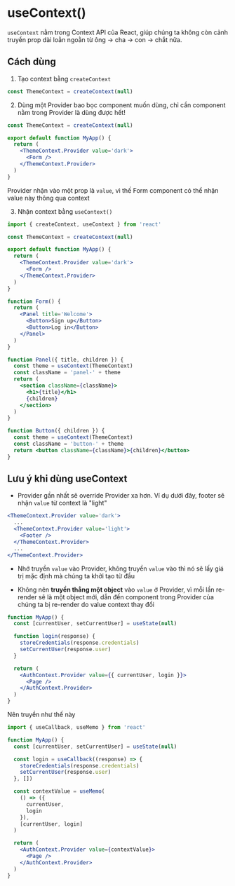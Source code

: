# useContext()

`useContext` nằm trong Context API của React, giúp chúng ta không còn cảnh truyền prop dài loằn ngoằn từ ông -> cha -> con -> chắt nữa.

## Cách dùng

1. Tạo context bằng `createContext`

```jsx
const ThemeContext = createContext(null)
```

2. Dùng một Provider bao bọc component muốn dùng, chỉ cần component nằm trong Provider là dùng được hết!

```jsx
const ThemeContext = createContext(null)

export default function MyApp() {
  return (
    <ThemeContext.Provider value='dark'>
      <Form />
    </ThemeContext.Provider>
  )
}
```

Provider nhận vào một prop là `value`, vì thế Form component có thể nhận value này thông qua context

3. Nhận context bằng `useContext()`

```jsx
import { createContext, useContext } from 'react'

const ThemeContext = createContext(null)

export default function MyApp() {
  return (
    <ThemeContext.Provider value='dark'>
      <Form />
    </ThemeContext.Provider>
  )
}

function Form() {
  return (
    <Panel title='Welcome'>
      <Button>Sign up</Button>
      <Button>Log in</Button>
    </Panel>
  )
}

function Panel({ title, children }) {
  const theme = useContext(ThemeContext)
  const className = 'panel-' + theme
  return (
    <section className={className}>
      <h1>{title}</h1>
      {children}
    </section>
  )
}

function Button({ children }) {
  const theme = useContext(ThemeContext)
  const className = 'button-' + theme
  return <button className={className}>{children}</button>
}
```

## Lưu ý khi dùng useContext

- Provider gần nhất sẽ override Provider xa hơn. Ví dụ dưới đây, footer sẽ nhận `value` từ context là "light"

```jsx
<ThemeContext.Provider value='dark'>
  ...
  <ThemeContext.Provider value='light'>
    <Footer />
  </ThemeContext.Provider>
  ...
</ThemeContext.Provider>
```

- Nhớ truyền `value` vào Provider, không truyền `value` vào thì nó sẽ lấy giá trị mặc định mà chúng ta khởi tạo từ đầu

- Không nên **truyền thẳng một object** vào `value` ở Provider, vì mỗi lần re-render sẽ là một object mới, dẫn đến component trong Provider của chúng ta bị re-render do value context thay đổi

```jsx
function MyApp() {
  const [currentUser, setCurrentUser] = useState(null)

  function login(response) {
    storeCredentials(response.credentials)
    setCurrentUser(response.user)
  }

  return (
    <AuthContext.Provider value={{ currentUser, login }}>
      <Page />
    </AuthContext.Provider>
  )
}
```

Nên truyền như thế này

```jsx
import { useCallback, useMemo } from 'react'

function MyApp() {
  const [currentUser, setCurrentUser] = useState(null)

  const login = useCallback((response) => {
    storeCredentials(response.credentials)
    setCurrentUser(response.user)
  }, [])

  const contextValue = useMemo(
    () => ({
      currentUser,
      login
    }),
    [currentUser, login]
  )

  return (
    <AuthContext.Provider value={contextValue}>
      <Page />
    </AuthContext.Provider>
  )
}
```
